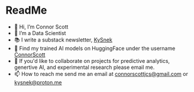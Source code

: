 # ReadMe
- 👋 Hi, I’m Connor Scott 
- 👀 I’m a Data Scientist 
- 📚 I write a substack newsletter, [KySnek](chi2snake@substack.com)
- 🤗 Find my trained AI models on HuggingFace under the username [ConnorScott](https://huggingface.co/ConnorScott)
- 💞️ If you'd like to collaborate on projects for predictive analytics, genertive AI, and experimental research please email me. 
- 📫 How to reach me send me an email at connorscottjcs@gmail.com or kysnek@proton.me

